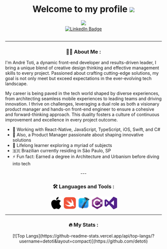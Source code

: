 

<div id="header" align="center">
  <h1>
  Welcome to my profile
  <img src="https://media.giphy.com/media/hvRJCLFzcasrR4ia7z/giphy.gif" width="30px"/>
</h1>
  <img src="https://media.giphy.com/media/c5LfZJAwLQxXNKsJ9J/giphy.gif" width="100"/>

  <div id="badges">
    <a href="https://www.linkedin.com/in/andre-toti/">
      <img src="https://img.shields.io/badge/LinkedIn-blue?style=for-the-badge&logo=linkedin&logoColor=white" alt="LinkedIn Badge"/>
    </a>
  </div>

<img src="https://komarev.com/ghpvc/?username=detoti&style=flat-square&color=blue" alt=""/>

  ---

### :technologist: About Me :
  <div id="aboutMe" align="left">
  I'm André Toti, a dynamic front-end developer and results-driven leader, I bring a unique blend of creative design thinking and effective management skills to every project. Passioned about crafting cutting-edge solutions, my goal is not only meet but exceed expectations in the ever-evolving tech landscape.

My career is being paved in the tech world shaped by diverse experiences, from architecting seamless mobile experiences to leading teams and driving innovation. I thrive on challenges, leveraging a dual role as both a visionary product manager and hands-on front-end engineer to ensure a cohesive and forward-thinking approach. This duality fosters a culture of continuous improvement and excellence in every project outcome.

- 🔭 Working with React-Native, JavaScript, TypeScript, iOS, Swift, and C#
- 🚀 Also, a Product Manager passionate about shaping innovative solutions
- 🌱 Lifelong learner exploring a myriad of subjects
- 🇧🇷 Brazilian currently residing in São Paulo, SP
- ⚡ Fun fact: Earned a degree in Architecture and Urbanism before diving into tech
  </div>
  ---

### :hammer_and_wrench: Languages and Tools :
  <div id="languagesTools">
    <img src="https://github.com/devicons/devicon/blob/master/icons/apple/apple-original.svg" title="Apple" alt="Apple" width="40" height="40"/>
    <img src="https://github.com/devicons/devicon/blob/master/icons/swift/swift-original.svg" title="Swift" alt="Swift" width="40" height="40"/>
    <img src="https://github.com/devicons/devicon/blob/master/icons/xcode/xcode-original.svg" title="Xcode" alt="Xcode" width="40" height="40"/>
    <img src="https://github.com/devicons/devicon/blob/master/icons/csharp/csharp-original.svg" title="C#" alt="C#" width="40" height="40"/>
    <img src="https://github.com/devicons/devicon/blob/master/icons/visualstudio/visualstudio-plain.svg" title="Visual Studio" alt="Visual Studio" width="40" height="40"/>

    
    
  </div>
  
  ---

### :fire: My Stats :
<div id="topLangs">
  [![Top Langs](https://github-readme-stats.vercel.app/api/top-langs/?username=detoti&layout=compact)](https://github.com/detoti)
</div>

</div>



